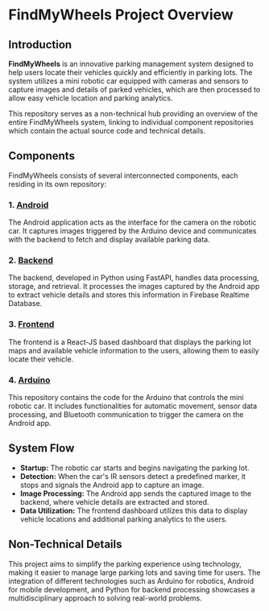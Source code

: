 
# FindMyWheels Project Overview

## Introduction
**FindMyWheels** is an innovative parking management system designed to help users locate their vehicles quickly and efficiently in parking lots. The system utilizes a mini robotic car equipped with cameras and sensors to capture images and details of parked vehicles, which are then processed to allow easy vehicle location and parking analytics.

This repository serves as a non-technical hub providing an overview of the entire FindMyWheels system, linking to individual component repositories which contain the actual source code and technical details.

## Components
FindMyWheels consists of several interconnected components, each residing in its own repository:

### 1. [Android](https://github.com/Mercurius13/FindMyWheels-Android/)
The Android application acts as the interface for the camera on the robotic car. It captures images triggered by the Arduino device and communicates with the backend to fetch and display available parking data.

### 2. [Backend](https://github.com/SidmoGoesBrrr/FindMyWheels-Backend)
The backend, developed in Python using FastAPI, handles data processing, storage, and retrieval. It processes the images captured by the Android app to extract vehicle details and stores this information in Firebase Realtime Database.

### 3. [Frontend](https://github.com/SidmoGoesBrrr/FindMyWheels-Frontend)
The frontend is a React-JS based dashboard that displays the parking lot maps and available vehicle information to the users, allowing them to easily locate their vehicle.

### 4. [Arduino](https://github.com/SidmoGoesBrrr/FindMyWheels-Arduino)
This repository contains the code for the Arduino that controls the mini robotic car. It includes functionalities for automatic movement, sensor data processing, and Bluetooth communication to trigger the camera on the Android app.

## System Flow
- **Startup:** The robotic car starts and begins navigating the parking lot.
- **Detection:** When the car's IR sensors detect a predefined marker, it stops and signals the Android app to capture an image.
- **Image Processing:** The Android app sends the captured image to the backend, where vehicle details are extracted and stored.
- **Data Utilization:** The frontend dashboard utilizes this data to display vehicle locations and additional parking analytics to the users.

## Non-Technical Details
This project aims to simplify the parking experience using technology, making it easier to manage large parking lots and saving time for users. The integration of different technologies such as Arduino for robotics, Android for mobile development, and Python for backend processing showcases a multidisciplinary approach to solving real-world problems.

